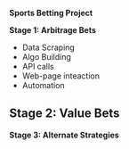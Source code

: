 **Sports Betting Project**

**Stage 1: Arbitrage Bets**
- Data Scraping
- Algo Building
- API calls
- Web-page inteaction
- Automation

**Stage 2: Value Bets**
- 

**Stage 3: Alternate Strategies**
